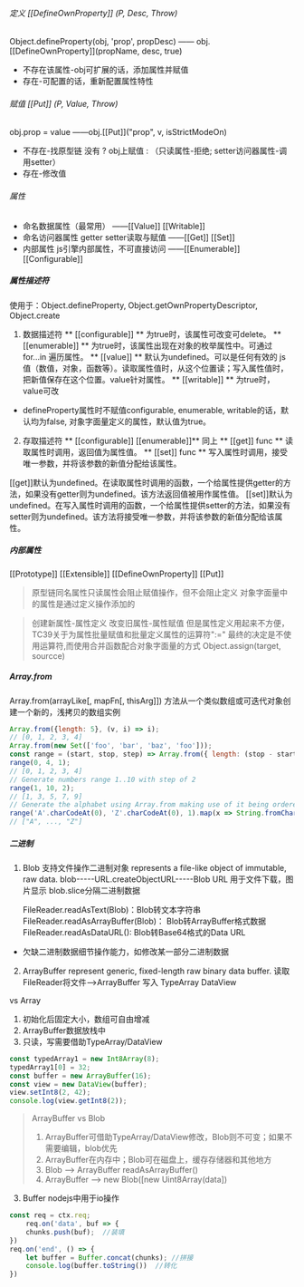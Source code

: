 ###### 定义 [[DefineOwnProperty]] (P, Desc, Throw)
Object.defineProperty(obj, 'prop', propDesc) —— obj.[[DefineOwnProperty]](propName, desc, true)
- 不存在该属性-obj可扩展的话，添加属性并赋值
- 存在-可配置的话，重新配置属性特性

###### 赋值  [[Put]] (P, Value, Throw)
obj.prop = value ——obj.[[Put]]("prop", v, isStrictModeOn) 
- 不存在-找原型链 没有 ? obj上赋值 : （只读属性-拒绝; setter访问器属性-调用setter）
- 存在-修改值

###### 属性
- 命名数据属性（最常用）   ——[[Value]] [[Writable]]
- 命名访问器属性 getter setter读取与赋值 ——[[Get]] [[Set]]
- 内部属性 js引擎内部属性，不可直接访问  ——[[Enumerable]] [[Configurable]]

##### 属性描述符
使用于：Object.defineProperty, Object.getOwnPropertyDescriptor, Object.create
1. 数据描述符
  ** [[configurable]] ** 为true时，该属性可改变可delete。
  ** [[enumerable]] ** 为true时，该属性出现在对象的枚举属性中。可通过for...in 遍历属性。 
  ** [[value]] ** 默认为undefined。可以是任何有效的 js 值（数值，对象，函数等）。读取属性值时，从这个位置读；写入属性值时，把新值保存在这个位置。value针对属性。
  ** [[writable]] ** 为true时，value可改
  * defineProperty属性时不赋值configurable, enumerable, writable的话，默认均为false, 对象字面量定义的属性，默认值为true。
2. 存取描述符
  ** [[configurable]] [[enumerable]]** 同上
  ** [[get]] func ** 读取属性时调用，返回值为属性值。
  ** [[set]] func ** 写入属性时调用，接受唯一参数，并将该参数的新值分配给该属性。

[[get]]默认为undefined。在读取属性时调用的函数，一个给属性提供getter的方法，如果没有getter则为undefined。该方法返回值被用作属性值。
[[set]]默认为undefined。在写入属性时调用的函数，一个给属性提供setter的方法，如果没有setter则为undefined。该方法将接受唯一参数，并将该参数的新值分配给该属性。


##### 内部属性
[[Prototype]] [[Extensible]] [[DefineOwnProperty]] [[Put]]

> 原型链同名属性只读属性会阻止赋值操作，但不会阻止定义
> 对象字面量中的属性是通过定义操作添加的

> 创建新属性-属性定义   改变旧属性-属性赋值
但是属性定义用起来不方便，TC39关于为属性批量赋值和批量定义属性的运算符":="
最终的决定是不使用运算符,而使用合并函数配合对象字面量的方式
Object.assign(target, sourcce)


##### Array.from 
Array.from(arrayLike[, mapFn[, thisArg]])
方法从一个类似数组或可迭代对象创建一个新的，浅拷贝的数组实例
```javascript
Array.from({length: 5}, (v, i) => i);
// [0, 1, 2, 3, 4] 
Array.from(new Set(['foo', 'bar', 'baz', 'foo']));
const range = (start, stop, step) => Array.from({ length: (stop - start) / step + 1}, (_, i) => start + (i * step)); 
range(0, 4, 1);
// [0, 1, 2, 3, 4]
// Generate numbers range 1..10 with step of 2
range(1, 10, 2);
// [1, 3, 5, 7, 9]
// Generate the alphabet using Array.from making use of it being ordered as a sequence
range('A'.charCodeAt(0), 'Z'.charCodeAt(0), 1).map(x => String.fromCharCode(x));
// ["A", ..., "Z"]
```


##### 二进制
1. Blob 支持文件操作二进制对象 represents a file-like object of immutable, raw data. 
    blob-----URL.createObjectURL-----Blob URL  用于文件下载，图片显示
    blob.slice分隔二进制数据

    FileReader.readAsText(Blob)：Blob转文本字符串
    FileReader.readAsArrayBuffer(Blob)： Blob转ArrayBuffer格式数据
    FileReader.readAsDataURL(): Blob转Base64格式的Data URL
  - 欠缺二进制数据细节操作能力，如修改某一部分二进制数据

2. ArrayBuffer represent generic, fixed-length raw binary data buffer. 
  读取 FileReader将文件-->ArrayBuffer
  写入 TypeArray DataView

  vs Array 
  1. 初始化后固定大小，数组可自由增减
  2. ArrayBuffer数据放栈中
  3. 只读，写需要借助TypeArray/DataView

```javascript
const typedArray1 = new Int8Array(8);
typedArray1[0] = 32;
const buffer = new ArrayBuffer(16);
const view = new DataView(buffer);
view.setInt8(2, 42);
console.log(view.getInt8(2));
```
> ArrayBuffer vs Blob
> 1. ArrayBuffer可借助TypeArray/DataView修改，Blob则不可变；如果不需要编辑，blob优先
> 2. ArrayBuffer在内存中；Blob可在磁盘上，缓存存储器和其他地方
> 3. Blob --> ArrayBuffer readAsArrayBuffer()
> 4. ArrayBuffer --> new Blob([new Uint8Array(data])



3. Buffer nodejs中用于io操作
```javascript
const req = ctx.req;
    req.on('data', buf => {
    chunks.push(buf);  //装填
})
req.on('end', () => {
    let buffer = Buffer.concat(chunks); //拼接
    console.log(buffer.toString())  //转化
})
```
